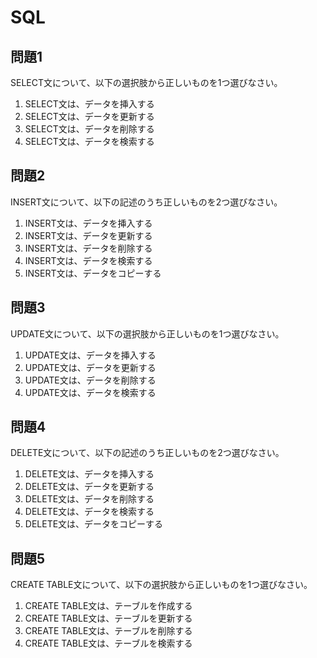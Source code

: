 # SQL

## 問題1
SELECT文について、以下の選択肢から正しいものを1つ選びなさい。

1. SELECT文は、データを挿入する
2. SELECT文は、データを更新する
3. SELECT文は、データを削除する
4. SELECT文は、データを検索する

## 問題2
INSERT文について、以下の記述のうち正しいものを2つ選びなさい。

1. INSERT文は、データを挿入する
2. INSERT文は、データを更新する
3. INSERT文は、データを削除する
4. INSERT文は、データを検索する
5. INSERT文は、データをコピーする

## 問題3
UPDATE文について、以下の選択肢から正しいものを1つ選びなさい。

1. UPDATE文は、データを挿入する
2. UPDATE文は、データを更新する
3. UPDATE文は、データを削除する
4. UPDATE文は、データを検索する

## 問題4
DELETE文について、以下の記述のうち正しいものを2つ選びなさい。

1. DELETE文は、データを挿入する
2. DELETE文は、データを更新する
3. DELETE文は、データを削除する
4. DELETE文は、データを検索する
5. DELETE文は、データをコピーする

## 問題5
CREATE TABLE文について、以下の選択肢から正しいものを1つ選びなさい。

1. CREATE TABLE文は、テーブルを作成する
2. CREATE TABLE文は、テーブルを更新する
3. CREATE TABLE文は、テーブルを削除する
4. CREATE TABLE文は、テーブルを検索する 